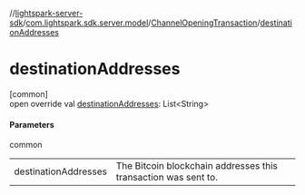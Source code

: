 //[lightspark-server-sdk](../../../index.md)/[com.lightspark.sdk.server.model](../index.md)/[ChannelOpeningTransaction](index.md)/[destinationAddresses](destination-addresses.md)

# destinationAddresses

[common]\
open override val [destinationAddresses](destination-addresses.md): List&lt;String&gt;

#### Parameters

common

| | |
|---|---|
| destinationAddresses | The Bitcoin blockchain addresses this transaction was sent to. |
